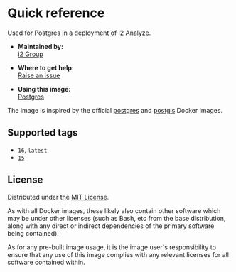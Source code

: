 # Quick reference

Used for Postgres in a deployment of i2 Analyze.

* **Maintained by:**  
  [i2 Group](https://i2group.com/)

* **Where to get help:**  
  [Raise an issue](https://github.com/i2group/analyze-docker/issues?q=is%3Aissue+is%3Aopen)

* **Using this image:**  
  [Postgres](https://i2group.github.io/analyze-containers/content/images%20and%20containers/postgres_server.html)

The image is inspired by the official [postgres](https://hub.docker.com/_/postgres) and [postgis](https://github.com/postgis/docker-postgis) Docker images.

## Supported tags

* [`16`, `latest`](https://github.com/i2group/analyze-docker/blob/main/images/postgres/16/Dockerfile)
* [`15`](https://github.com/i2group/analyze-docker/blob/main/images/postgres/15/Dockerfile)

## License

Distributed under the [MIT License](../../LICENSE).

As with all Docker images, these likely also contain other software which may be under other licenses (such as Bash, etc from the base distribution, along with any direct or indirect dependencies of the primary software being contained).

As for any pre-built image usage, it is the image user's responsibility to ensure that any use of this image complies with any relevant licenses for all software contained within.
